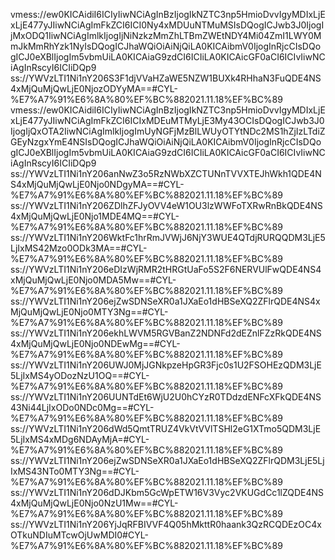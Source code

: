 vmess://ew0KICAidiI6ICIyIiwNCiAgInBzIjogIkNZTC3np5HmioDvvIgyMDIxLjExLjE477yJIiwNCiAgImFkZCI6ICI0Ny4xMDUuNTMuMSIsDQogICJwb3J0IjogIjMxODQ1IiwNCiAgImlkIjogIjNiNzkzMmZhLTBmZWEtNDY4Mi04ZmI1LWY0MmJkMmRhYzk1NyIsDQogICJhaWQiOiAiNjQiLA0KICAibmV0IjogInRjcCIsDQogICJ0eXBlIjogIm5vbmUiLA0KICAiaG9zdCI6ICIiLA0KICAicGF0aCI6ICIvIiwNCiAgInRscyI6ICIiDQp9
ss://YWVzLTI1Ni1nY206S3F1djVVaHZaWE5NZW1BUXk4RHhaN3FuQDE4NS4xMjQuMjQwLjE0NjozODYyMA==#CYL-%E7%A7%91%E6%8A%80%EF%BC%882021.11.18%EF%BC%89
vmess://ew0KICAidiI6ICIyIiwNCiAgInBzIjogIkNZTC3np5HmioDvvIgyMDIxLjExLjE477yJIiwNCiAgImFkZCI6ICIxMDEuMTMyLjE3My43OCIsDQogICJwb3J0IjogIjQxOTA2IiwNCiAgImlkIjogImUyNGFjMzBlLWUyOTYtNDc2MS1hZjIzLTdiZGEyNzgxYmE4NSIsDQogICJhaWQiOiAiNjQiLA0KICAibmV0IjogInRjcCIsDQogICJ0eXBlIjogIm5vbmUiLA0KICAiaG9zdCI6ICIiLA0KICAicGF0aCI6ICIvIiwNCiAgInRscyI6ICIiDQp9
ss://YWVzLTI1Ni1nY206anNwZ3o5RzNWbXZCTUNnTVVXTEJhWkh1QDE4NS4xMjQuMjQwLjE0Njo0NDgyMA==#CYL-%E7%A7%91%E6%8A%80%EF%BC%882021.11.18%EF%BC%89
ss://YWVzLTI1Ni1nY206ZDlhZFJyOVV4eW1OU3lzWWFoTXRwRnBkQDE4NS4xMjQuMjQwLjE0Njo1MDE4MQ==#CYL-%E7%A7%91%E6%8A%80%EF%BC%882021.11.18%EF%BC%89
ss://YWVzLTI1Ni1nY206WktFc1hrRmJVWjJ6NjY3WUE4QTdjRURQQDM3LjE5LjIxMS42Mzo0ODk3MA==#CYL-%E7%A7%91%E6%8A%80%EF%BC%882021.11.18%EF%BC%89
ss://YWVzLTI1Ni1nY206eDIzWjRMR2tHRGtUaFo5S2F6NERVUlFwQDE4NS4xMjQuMjQwLjE0Njo0MDA5Mw==#CYL-%E7%A7%91%E6%8A%80%EF%BC%882021.11.18%EF%BC%89
ss://YWVzLTI1Ni1nY206ejZwSDNSeXR0a1JXaEo1dHBSeXQ2ZFlrQDE4NS4xMjQuMjQwLjE0Njo0MTY3Ng==#CYL-%E7%A7%91%E6%8A%80%EF%BC%882021.11.18%EF%BC%89
ss://YWVzLTI1Ni1nY206ekhLWVM5RGVBanZ2NDNFd2dEZnlFZzRkQDE4NS4xMjQuMjQwLjE0Njo0NDEwMg==#CYL-%E7%A7%91%E6%8A%80%EF%BC%882021.11.18%EF%BC%89
ss://YWVzLTI1Ni1nY206UWJ0MjJGNkpzeHpGR3Fjc0s1U2FSOHEzQDM3LjE5LjIxMS4yODozNzU1OQ==#CYL-%E7%A7%91%E6%8A%80%EF%BC%882021.11.18%EF%BC%89
ss://YWVzLTI1Ni1nY206UUNTdEt6WjU2U0hCYzR0TDdzdENFcXFkQDE4NS43Ni44LjIxODo0NDc0Mg==#CYL-%E7%A7%91%E6%8A%80%EF%BC%882021.11.18%EF%BC%89
ss://YWVzLTI1Ni1nY206dWd5QmtTRUZ4VkVtVVlTSHl2eG1XTmo5QDM3LjE5LjIxMS4xMDg6NDAyMjA=#CYL-%E7%A7%91%E6%8A%80%EF%BC%882021.11.18%EF%BC%89
ss://YWVzLTI1Ni1nY206ejZwSDNSeXR0a1JXaEo1dHBSeXQ2ZFlrQDM3LjE5LjIxMS43NTo0MTY3Ng==#CYL-%E7%A7%91%E6%8A%80%EF%BC%882021.11.18%EF%BC%89
ss://YWVzLTI1Ni1nY206dDJKbm5GcWpETW16V3Vyc2VKUGdCc1lZQDE4NS4xMjQuMjQwLjE0Njo0NzU1Mw==#CYL-%E7%A7%91%E6%8A%80%EF%BC%882021.11.18%EF%BC%89
ss://YWVzLTI1Ni1nY206YjJqRFBIVVF4Q05hMkttR0haank3QzRCQDEzOC4xOTkuNDIuMTcwOjUwMDI0#CYL-%E7%A7%91%E6%8A%80%EF%BC%882021.11.18%EF%BC%89

